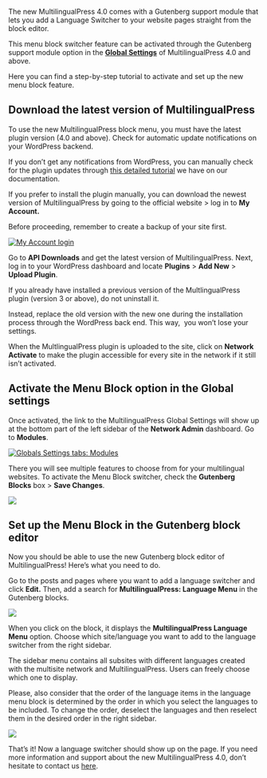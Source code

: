 The new MultilingualPress 4.0 comes with a Gutenberg support module that lets you add a Language Switcher to your website pages straight from the block editor.

This menu block switcher feature can be activated through the Gutenberg support module option in the [**Global Settings**](https://multilingualpress.org/docs/getting-started-with-multilingualpress-3/#Global-settings-for-MultilingualPress-3) of MultilingualPress 4.0 and above.

Here you can find a step-by-step tutorial to activate and set up the new menu block feature.

## **Download the latest version of MultilingualPress**

To use the new MultilingualPress block menu, you must have the latest plugin version (4.0 and above). Check for automatic update notifications on your WordPress backend.

If you don’t get any notifications from WordPress, you can manually check for the plugin updates through [this detailed tutorial](https://multilingualpress.org/docs/how-to-manually-check-for-plugin-updates/) we have on our documentation.

If you prefer to install the plugin manually, you can download the newest version of MultilingualPress by going to the official website > log in to **My Account.** 

Before proceeding, remember to create a backup of your site first.

[![My Account login](https://multilingualpress.org/wp-content/uploads/sites/12/2022/10/image4.png)](https://multilingualpress.org/wp-content/uploads/sites/12/2022/10/image4.png)

Go to **API Downloads** and get the latest version of MultilingualPress. Next, log in to your WordPress dashboard and locate **Plugins** > **Add New** > **Upload Plugin**.

If you already have installed a previous version of the MultlingualPress plugin (version 3 or above), do not uninstall it. 

Instead, replace the old version with the new one during the installation process through the WordPress back end. This way,  you won’t lose your settings.

When the MultlingualPress plugin is uploaded to the site, click on **Network Activate** to make the plugin accessible for every site in the network if it still isn’t activated.

## **Activate the Menu Block option in the Global settings**

Once activated, the link to the MultilingualPress Global Settings will show up at the bottom part of the left sidebar of the **Network Admin** dashboard. Go to **Modules**.

[![Globals Settings tabs: Modules](https://multilingualpress.org/wp-content/uploads/sites/12/2022/10/image1.png)](https://multilingualpress.org/wp-content/uploads/sites/12/2022/10/image1.png)

There you will see multiple features to choose from for your multilingual websites. To activate the Menu Block switcher, check the **Gutenberg Blocks** box > **Save Changes**.

[![](https://multilingualpress.org/wp-content/uploads/sites/12/2022/10/image5.png)](https://multilingualpress.org/wp-content/uploads/sites/12/2022/10/image5.png)

## **Set up the Menu Block in the Gutenberg block editor**

Now you should be able to use the new Gutenberg block editor of MultilingualPress! Here’s what you need to do.

Go to the posts and pages where you want to add a language switcher and click **Edit.** Then, add a search for **MultilingualPress: Language Menu** in the Gutenberg blocks.

[![](https://multilingualpress.org/wp-content/uploads/sites/12/2022/10/image2.png)](https://multilingualpress.org/wp-content/uploads/sites/12/2022/10/image2.png)

When you click on the block, it displays the **MultilingualPress Language Menu** option. Choose which site/language you want to add to the language switcher from the right sidebar.

The sidebar menu contains all subsites with different languages created with the multisite network and MultilingualPress. Users can freely choose which one to display.

Please, also consider that the order of the language items in the language menu block is determined by the order in which you select the languages to be included. To change the order, deselect the languages and then reselect them in the desired order in the right sidebar.

[![](https://multilingualpress.org/wp-content/uploads/sites/12/2022/10/image3.png)](https://multilingualpress.org/wp-content/uploads/sites/12/2022/10/image3.png)

That’s it! Now a language switcher should show up on the page. If you need more information and support about the new MultilingualPress 4.0, don’t hesitate to contact us [here](https://multilingualpress.org/contact/).
